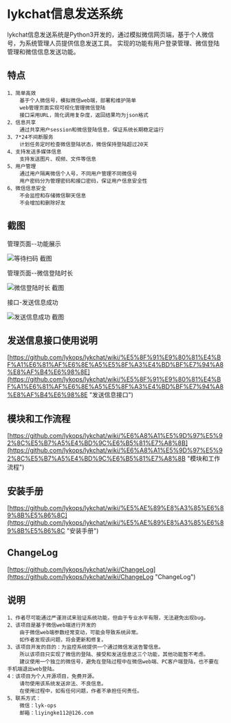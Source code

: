 # lykchat信息发送系统
lykchat信息发送系统是Python3开发的，通过模拟微信网页端，基于个人微信号，为系统管理人员提供信息发送工具。
实现的功能有用户登录管理、微信登陆管理和微信信息发送功能。


## 特点

	1、简单高效
		基于个人微信号，模拟微信web端，部署和维护简单
		web管理页面实现可视化管理微信登陆
		接口采用URL，简化调用复杂度，返回结果均为json格式
	2、信息共享
		通过共享用户session和微信登陆信息，保证系统长期稳定运行 
	3、7*24不间断服务
		计划任务定时检查微信登陆状态，微信保持登陆超过20天
	4、支持发送多媒体信息
		支持发送图片、视频、文件等信息
	5、用户管理
		通过用户隔离微信个人号，不同用户管理不同微信号
		用户密码分为管理密码和接口密码，保证用户信息安全性
	6、微信信息安全
		不会监控和存储微信聊天信息
		不会增加和删除好友


## 截图

管理页面--功能展示

![等待扫码 截图](https://raw.githubusercontent.com/lykops/lykchat/master/doc/web页面--功能说明.jpg)


管理页面--微信登陆时长 

![微信登陆时长 截图](https://raw.githubusercontent.com/lykops/lykchat/V2.1.0/doc/微信登陆时间超过1天.jpg)
 
接口-发送信息成功

![发送信息成功 截图](https://raw.githubusercontent.com/lykops/lykchat/master/doc/接口-发送信息成功.jpg)
 
	
## 发送信息接口使用说明
[https://github.com/lykops/lykchat/wiki/%E5%8F%91%E9%80%81%E4%BF%A1%E6%81%AF%E6%8E%A5%E5%8F%A3%E4%BD%BF%E7%94%A8%E8%AF%B4%E6%98%8E](https://github.com/lykops/lykchat/wiki/%E5%8F%91%E9%80%81%E4%BF%A1%E6%81%AF%E6%8E%A5%E5%8F%A3%E4%BD%BF%E7%94%A8%E8%AF%B4%E6%98%8E "发送信息接口")

## 模块和工作流程
[https://github.com/lykops/lykchat/wiki/%E6%A8%A1%E5%9D%97%E5%92%8C%E5%B7%A5%E4%BD%9C%E6%B5%81%E7%A8%8B](https://github.com/lykops/lykchat/wiki/%E6%A8%A1%E5%9D%97%E5%92%8C%E5%B7%A5%E4%BD%9C%E6%B5%81%E7%A8%8B "模块和工作流程")

## 安装手册
[https://github.com/lykops/lykchat/wiki/%E5%AE%89%E8%A3%85%E6%89%8B%E5%86%8C](https://github.com/lykops/lykchat/wiki/%E5%AE%89%E8%A3%85%E6%89%8B%E5%86%8C "安装手册")

## ChangeLog
[https://github.com/lykops/lykchat/wiki/ChangeLog](https://github.com/lykops/lykchat/wiki/ChangeLog "ChangeLog")
 
## 说明

	1、作者尽可能通过严谨测试来验证系统功能，但由于专业水平有限，无法避免出现bug。
	2、该项目是基于微信web端进行开发的
		由于微信web端参数经常变动，可能会导致系统异常。
		如作者发现该问题，将会更新和修复。
	3、该项目开发的目的：为监控系统提供一个通过微信发送告警信息。
		所以该项目只实现了微信的登陆、接受和发送信息这三个功能，其他功能暂不考虑。
		建议使用一个独立的微信号，避免在登陆过程中在微信web端、PC客户端登陆，也不要在手机端退出web登陆。
	4：该项目为个人开源项目，免费开源。
		请勿使用该系统发送非法、不良信息。
		在使用过程中，如有任何问题，作者不承担任何责任。
	5、联系方式：		
		微信：lyk-ops
		邮箱：liyingke112@126.com	



